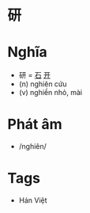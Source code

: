 # 研

# Nghĩa
* 研 = [石](石.md) [开](开.md)
* (n) nghiên cứu
* (v) nghiền nhỏ, mài

# Phát âm
* /nghiên/

# Tags
* Hán Việt

<script>window.HANZI_FIELD='研';</script>
